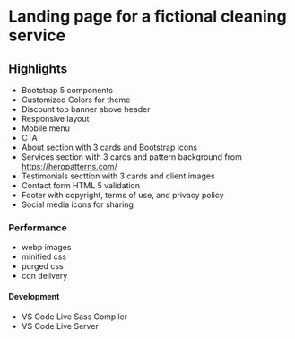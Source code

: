 # Landing page for a fictional cleaning service

## Highlights

- Bootstrap 5 components
- Customized Colors for theme
- Discount top banner above header
- Responsive layout
- Mobile menu
- CTA
- About section with 3 cards and Bootstrap icons
- Services section with 3 cards and pattern background from https://heropatterns.com/
- Testimonials secttion with 3 cards and client images
- Contact form HTML 5 validation
- Footer with copyright, terms of use, and privacy policy
- Social media icons for sharing

### Performance

- webp images
- minified css
- purged css
- cdn delivery

#### Development

- VS Code Live Sass Compiler
- VS Code Live Server
